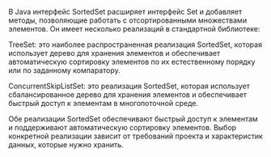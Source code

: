 В Java интерфейс SortedSet расширяет интерфейс Set и добавляет методы, позволяющие работать с отсортированными множествами элементов. Он имеет несколько реализаций в стандартной библиотеке:

TreeSet: это наиболее распространенная реализация SortedSet, которая использует дерево для хранения элементов и обеспечивает автоматическую сортировку элементов по их естественному порядку или по заданному компаратору.

ConcurrentSkipListSet: это реализация SortedSet, которая использует сбалансированное дерево для хранения элементов и обеспечивает быстрый доступ к элементам в многопоточной среде.

Обе реализации SortedSet обеспечивают быстрый доступ к элементам и поддерживают автоматическую сортировку элементов. Выбор конкретной реализации зависит от требований проекта и характеристик данных, которые нужно хранить.